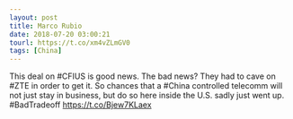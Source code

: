 ```yaml
---
layout: post
title: Marco Rubio
date: 2018-07-20 03:00:21
tourl: https://t.co/xm4vZLmGV0
tags: [China]
---
```

This deal on #CFIUS is good news. The bad news? They had to cave on #ZTE in order to get it. So chances that a #China controlled telecomm will not just stay in business, but do so here inside the U.S. sadly just went up. #BadTradeoff  https://t.co/Bjew7KLaex